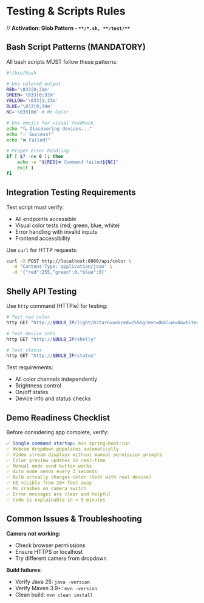 # Testing & Scripts Rules

// **Activation: Glob Pattern - `**/*.sh, **/test/**`**

## Bash Script Patterns (MANDATORY)

All bash scripts MUST follow these patterns:

```bash
#!/bin/bash

# Use colored output
RED='\033[0;31m'
GREEN='\033[0;32m'
YELLOW='\033[1;33m'
BLUE='\033[0;34m'
NC='\033[0m' # No Color

# Use emojis for visual feedback
echo "🔍 Discovering devices..."
echo "✅ Success!"
echo "❌ Failed!"

# Proper error handling
if [ $? -ne 0 ]; then
    echo -e "${RED}❌ Command failed${NC}"
    exit 1
fi
```

## Integration Testing Requirements

Test script must verify:
- All endpoints accessible
- Visual color tests (red, green, blue, white)
- Error handling with invalid inputs
- Frontend accessibility

Use `curl` for HTTP requests:
```bash
curl -X POST http://localhost:8080/api/color \
  -H "Content-Type: application/json" \
  -d '{"red":255,"green":0,"blue":0}'
```

## Shelly API Testing

Use `http` command (HTTPie) for testing:
```bash
# Test red color
http GET "http://$BULB_IP/light/0?turn=on&red=255&green=0&blue=0&white=0&gain=100"

# Test device info
http GET "http://$BULB_IP/shelly"

# Test status
http GET "http://$BULB_IP/status"
```

Test requirements:
- All color channels independently
- Brightness control
- On/off states
- Device info and status checks

## Demo Readiness Checklist

Before considering app complete, verify:

```yaml
✅ Single command startup: mvn spring-boot:run
✅ Webcam dropdown populates automatically
✅ Video stream displays without manual permission prompts
✅ Color preview updates in real-time
✅ Manual mode send button works
✅ Auto mode sends every 3 seconds
✅ Bulb actually changes color (test with real device)
✅ UI visible from 20+ feet away
✅ No crashes on camera switch
✅ Error messages are clear and helpful
✅ Code is explainable in < 5 minutes
```

## Common Issues & Troubleshooting

**Camera not working:**
- Check browser permissions
- Ensure HTTPS or localhost
- Try different camera from dropdown

**Build failures:**
- Verify Java 25: `java -version`
- Verify Maven 3.9+: `mvn -version`
- Clean build: `mvn clean install`